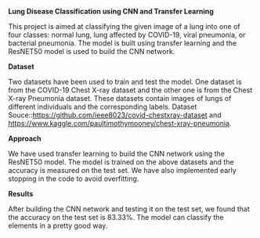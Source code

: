 **Lung Disease Classification using CNN and Transfer Learning**

This project is aimed at classifying the given image of a lung into one of four classes: normal lung, lung affected by COVID-19, viral pneumonia, or bacterial pneumonia. The model is built using transfer learning and the ResNET50 model is used to build the CNN network.

**Dataset**

Two datasets have been used to train and test the model. One dataset is from the COVID-19 Chest X-ray dataset and the other one is from the Chest X-ray Pneumonia dataset. These datasets contain images of lungs of different individuals and the corresponding labels.
Dataset Souce::https://github.com/ieee8023/covid-chestxray-dataset and https://www.kaggle.com/paultimothymooney/chest-xray-pneumonia.

**Approach**

We have used transfer learning to build the CNN network using the ResNET50 model. The model is trained on the above datasets and the accuracy is measured on the test set. We have also implemented early stopping in the code to avoid overfitting.

**Results**

After building the CNN network and testing it on the test set, we found that the accuracy on the test set is 83.33%. The model can classify the elements in a pretty good way.

